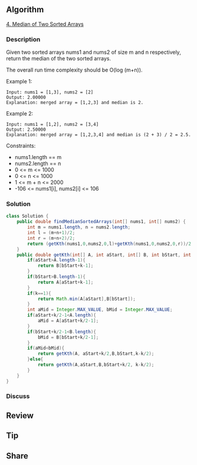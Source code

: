 ## Algorithm

[4. Median of Two Sorted Arrays](https://leetcode.com/problems/median-of-two-sorted-arrays/)

### Description

Given two sorted arrays nums1 and nums2 of size m and n respectively, return the median of the two sorted arrays.

The overall run time complexity should be O(log (m+n)).


Example 1:

```
Input: nums1 = [1,3], nums2 = [2]
Output: 2.00000
Explanation: merged array = [1,2,3] and median is 2.
```

Example 2:

```
Input: nums1 = [1,2], nums2 = [3,4]
Output: 2.50000
Explanation: merged array = [1,2,3,4] and median is (2 + 3) / 2 = 2.5.
```

Constraints:

- nums1.length == m
- nums2.length == n
- 0 <= m <= 1000
- 0 <= n <= 1000
- 1 <= m + n <= 2000
- -106 <= nums1[i], nums2[i] <= 106

### Solution

```java
class Solution {
    public double findMedianSortedArrays(int[] nums1, int[] nums2) {
        int m = nums1.length, n = nums2.length;
        int l = (m+n+1)/2;
        int r = (m+n+2)/2;
        return (getKth(nums1,0,nums2,0,l)+getKth(nums1,0,nums2,0,r))/2.0;
    }
    public double getKth(int[] A, int aStart, int[] B, int bStart, int k){
        if(aStart>A.length-1){
            return B[bStart+k-1];
        }
        if(bStart>B.length-1){
            return A[aStart+k-1];
        }
        if(k==1){
            return Math.min(A[aStart],B[bStart]);
        }
        int aMid = Integer.MAX_VALUE, bMid = Integer.MAX_VALUE;
        if(aStart+k/2-1<A.length){
            aMid = A[aStart+k/2-1];
        }
        if(bStart+k/2-1<B.length){
            bMid = B[bStart+k/2-1];   
        }
        if(aMid<bMid){
            return getKth(A, aStart+k/2,B,bStart,k-k/2);
        }else{
            return getKth(A,aStart,B,bStart+k/2, k-k/2);
        }
    }
}
```

### Discuss

## Review


## Tip


## Share
